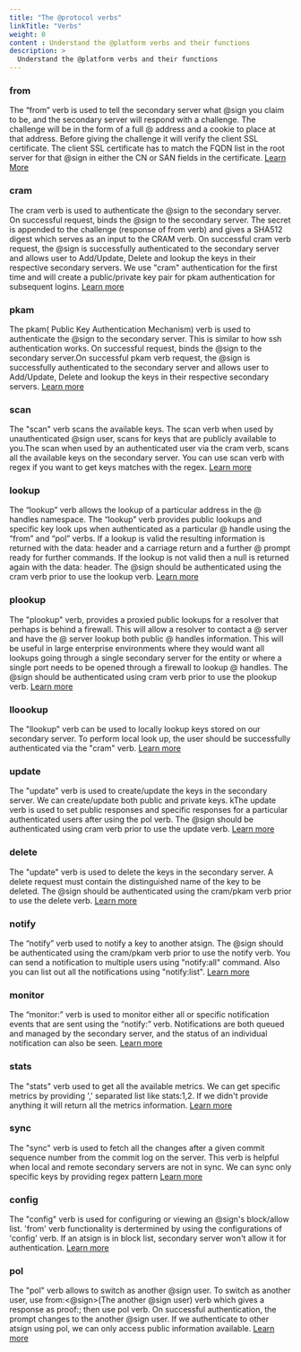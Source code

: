 ```yaml
---
title: "The @protocol verbs"
linkTitle: "Verbs"
weight: 0
content : Understand the @platform verbs and their functions
description: >
  Understand the @platform verbs and their functions
---
```


### from
The “from” verb is used to tell the secondary server what @sign you claim to be, and the secondary server will respond with a challenge. The challenge will be in the form of a full @ address and a cookie to place at that address. Before giving the challenge it will verify the client SSL certificate. The client SSL certificate has to match the FQDN list in the root server for that @sign in either the CN or SAN fields in the certificate.
[Learn More](https://pub.dev/documentation/at_server_spec/latest/verbs/From-class.html)
### cram
The cram verb is used to authenticate the @sign to the secondary server. On successful request, binds the @sign to the secondary server. The secret is appended to the challenge (response of from verb) and gives a SHA512 digest which serves as an input to the CRAM verb. On successful cram verb request, the @sign is successfully authenticated to the secondary server and allows user to Add/Update, Delete and lookup the keys in their respective secondary servers.
We use "cram" authentication for the first time and will create a public/private key pair for pkam authentication for subsequent logins.
[Learn more](https://pub.dev/documentation/at_server_spec/latest/verbs/Cram-class.html)
### pkam
The pkam( Public Key Authentication Mechanism) verb is used to authenticate the @sign to the secondary server. This is similar to how ssh authentication works. On successful request, binds the @sign to the secondary server.On successful pkam verb request, the @sign is successfully authenticated to the secondary server and allows user to Add/Update, Delete and lookup the keys in their respective secondary servers.
[Learn more](https://pub.dev/documentation/at_server_spec/latest/verbs/Pkam-class.html)
### scan
The "scan" verb scans the available keys. The scan verb when used by unauthenticated @sign user, scans for keys that are publicly available to you.The scan when used by an authenticated user via the cram verb, scans all the available keys on the secondary server.
You can use scan verb with regex if you want to get keys matches with the regex.
[Learn more](https://pub.dev/documentation/at_server_spec/latest/verbs/Scan-class.html)
### lookup
The “lookup” verb allows the lookup of a particular address in the @ handles namespace. The “lookup” verb provides public lookups and specific key look ups when authenticated as a particular @ handle using the “from” and “pol” verbs. If a lookup is valid the resulting information is returned with the data: header and a carriage return and a further @ prompt ready for further commands. If the lookup is not valid then a null is returned again with the data: header.
The @sign should be authenticated using the cram verb prior to use the lookup verb.
[Learn more](https://pub.dev/documentation/at_server_spec/latest/verbs/Lookup-class.html)
### plookup
The "plookup" verb, provides a proxied public lookups for a resolver that perhaps is behind a firewall. This will allow a resolver to contact a @ server and have the @ server lookup both public @ handles information. This will be useful in large enterprise environments where they would want all lookups going through a single secondary server for the entity or where a single port needs to be opened through a firewall to lookup @ handles.
The @sign should be authenticated using cram verb prior to use the plookup verb.
[Learn more](https://pub.dev/documentation/at_server_spec/latest/verbs/ProxyLookup-class.html)
### lloookup
The "llookup" verb can be used to locally lookup keys stored on our secondary server. To perform local look up, the user should be successfully authenticated via the "cram" verb.
[Learn more](https://pub.dev/documentation/at_server_spec/latest/verbs/LocalLookup-class.html)
### update
The "update" verb is used to create/update the keys in the secondary server. We can create/update both public and private keys. kThe update verb is used to set public responses and specific responses for a particular authenticated users after using the pol verb.
The @sign should be authenticated using cram verb prior to use the update verb.
[Learn more](https://pub.dev/documentation/at_server_spec/latest/verbs/Update-class.html)
### delete
The "update" verb is used to delete the keys in the secondary server. A delete request must contain the distinguished name of the key to be deleted. The @sign should be authenticated using the cram/pkam verb prior to use the delete verb. 
[Learn more](https://pub.dev/documentation/at_server_spec/latest/verbs/Delete-class.html)
### notify
The “notify” verb used to notify a key to another atsign. The @sign should be authenticated using the cram/pkam verb prior to use the notify verb.
You can send a notification to multiple users using "notify:all" command. Also you can list out all the notifications using "notify:list". 
[Learn more](https://pub.dev/documentation/at_server_spec/latest/verbs/Notify-class.html)
### monitor
The “monitor:” verb is used to monitor either all or specific notification events that are sent using the “notify:” verb.  Notifications are both queued and managed by the secondary server, and the status of an individual notification can also be seen.
[Learn more](https://pub.dev/documentation/at_server_spec/latest/verbs/Monitor-class.html)
### stats
The "stats" verb used to get all the available metrics. We can get specific metrics by providing ',' separated list like stats:1,2. If we didn't provide anything it will return all the metrics information.
[Learn more](https://pub.dev/documentation/at_server_spec/latest/verbs/Stats-class.html)
### sync
The "sync" verb is used to fetch all the changes after a given commit sequence number from the commit log on the server. This verb is helpful when local and remote secondary servers are not in sync. We can sync only specific keys by providing regex pattern
[Learn more](https://pub.dev/documentation/at_server_spec/latest/verbs/Sync-class.html)
### config
The "config" verb is used for configuring or viewing an @sign's block/allow list. 'from' verb functionality is dertermined by using the configurations of 'config' verb. If an atsign is in block list, secondary server won't allow it for authentication.
[Learn more](https://pub.dev/documentation/at_server_spec/latest/verbs/Config-class.html)
### pol
The "pol" verb allows to switch as another @sign user. To switch as another user, use from:<@sign>(The another @sign user) verb which gives a response as proof:<key>; then use pol verb. On successful authentication, the prompt changes to the another @sign user. If we authenticate to other atsign using pol, we can only access public information available. 
[Learn more](https://pub.dev/documentation/at_server_spec/latest/verbs/Pol-class.html)

